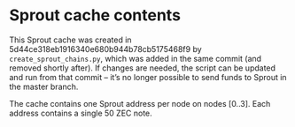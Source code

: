 # Sprout cache contents

This Sprout cache was created in 5d44ce318eb1916340e680b944b78cb5175468f9 by
`create_sprout_chains.py`, which was added in the same commit (and removed
shortly after). If changes are needed, the script can be updated and run from
that commit – it’s no longer possible to send funds to Sprout in the master
branch.

The cache contains one Sprout address per node on nodes [0..3]. Each address
contains a single 50 ZEC note.
